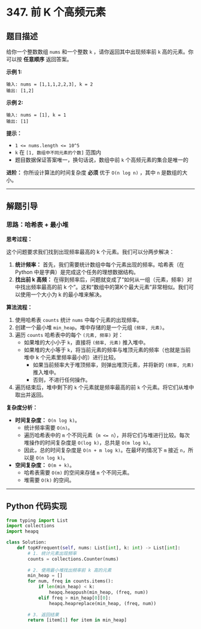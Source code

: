 # 347. 前 K 个高频元素

## 题目描述

给你一个整数数组 `nums` 和一个整数 `k` ，请你返回其中出现频率前 `k` 高的元素。你可以按 **任意顺序** 返回答案。

**示例 1:**

```
输入: nums = [1,1,1,2,2,3], k = 2
输出: [1,2]
```

**示例 2:**

```
输入: nums = [1], k = 1
输出: [1]
```

**提示：**

*   `1 <= nums.length <= 10^5`
*   `k` 在 `[1, 数组中不同元素的个数]` 范围内
*   题目数据保证答案唯一，换句话说，数组中前 `k` 个高频元素的集合是唯一的

**进阶：** 你所设计算法的时间复杂度 **必须** 优于 `O(n log n)` ，其中 `n` 是数组的大小。

---

## 解题引导

### 思路：哈希表 + 最小堆

**思考过程：**

这个问题要求我们找到出现频率最高的 k 个元素。我们可以分两步解决：

1.  **统计频率：** 首先，我们需要统计数组中每个元素出现的频率。哈希表（在 Python 中是字典）是完成这个任务的理想数据结构。
2.  **找出前 k 高频：** 在得到频率后，问题就变成了“如何从一组（元素，频率）对中找出频率最高的前 k 个”。这和“数组中的第K个最大元素”非常相似。我们可以使用一个大小为 k 的最小堆来解决。

**算法流程：**

1.  使用哈希表 `counts` 统计 `nums` 中每个元素的出现频率。
2.  创建一个最小堆 `min_heap`。堆中存储的是一个元组 `(频率, 元素)`。
3.  遍历 `counts` 哈希表中的每个 `(元素, 频率)` 对：
    *   如果堆的大小小于 `k`，直接将 `(频率, 元素)` 推入堆中。
    *   如果堆的大小等于 `k`，将当前元素的频率与堆顶元素的频率（也就是当前堆中 k 个元素里频率最小的）进行比较。
        *   如果当前频率大于堆顶频率，则弹出堆顶元素，并将新的 `(频率, 元素)` 推入堆中。
        *   否则，不进行任何操作。
4.  遍历结束后，堆中剩下的 `k` 个元素就是频率最高的前 `k` 个元素。将它们从堆中取出并返回。

**复杂度分析：**

*   **时间复杂度：** `O(n log k)`。
    *   统计频率需要 `O(n)`。
    *   遍历哈希表中的 `m` 个不同元素（`m <= n`），并将它们与堆进行比较。每次堆操作的时间复杂度是 `O(log k)`，总共是 `O(m log k)`。
    *   因此，总的时间复杂度是 `O(n + m log k)`。在最坏的情况下 `m` 接近 `n`，所以是 `O(n log k)`。
*   **空间复杂度：** `O(m + k)`。
    *   哈希表需要 `O(m)` 的空间来存储 `m` 个不同元素。
    *   堆需要 `O(k)` 的空间。

---

## Python 代码实现

```python
from typing import List
import collections
import heapq

class Solution:
    def topKFrequent(self, nums: List[int], k: int) -> List[int]:
        # 1. 统计元素出现频率
        counts = collections.Counter(nums)
        
        # 2. 使用最小堆找出频率前 k 高的元素
        min_heap = []
        for num, freq in counts.items():
            if len(min_heap) < k:
                heapq.heappush(min_heap, (freq, num))
            elif freq > min_heap[0][0]:
                heapq.heapreplace(min_heap, (freq, num))
                
        # 3. 返回结果
        return [item[1] for item in min_heap]

```